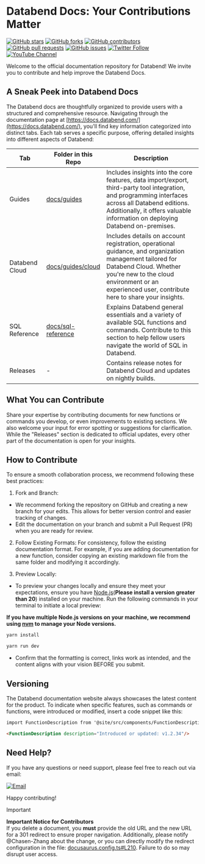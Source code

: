 # Databend Docs: Your Contributions Matter

[![GitHub stars](https://img.shields.io/github/stars/datafuselabs/databend-docs.svg?style=social&label=Stars)](https://github.com/datafuselabs/databend-docs/stargazers)
[![GitHub forks](https://img.shields.io/github/forks/datafuselabs/databend-docs.svg?style=social&label=Forks)](https://github.com/datafuselabs/databend-docs/network/members)
[![GitHub contributors](https://img.shields.io/github/contributors/datafuselabs/databend-docs.svg)](https://github.com/datafuselabs/databend-docs/graphs/contributors)
[![GitHub pull requests](https://img.shields.io/github/issues-pr/datafuselabs/databend-docs.svg)](https://github.com/datafuselabs/databend-docs/pulls)
[![GitHub issues](https://img.shields.io/github/issues/datafuselabs/databend-docs.svg)](https://github.com/datafuselabs/databend-docs/issues)
[![Twitter Follow](https://img.shields.io/twitter/follow/DatabendLabs?style=social)](https://x.com/DatabendLabs)
[![YouTube Channel](https://img.shields.io/badge/YouTube-Subscribe-red?style=flat&logo=youtube)](https://www.youtube.com/@DatabendLabs)

Welcome to the official documentation repository for Databend! We invite you to contribute and help improve the Databend Docs.

## A Sneak Peek into Databend Docs

The Databend docs are thoughtfully organized to provide users with a structured and comprehensive resource. Navigating through the documentation page at [https://docs.databend.com/](https://docs.databend.com/), you'll find key information categorized into distinct tabs. Each tab serves a specific purpose, offering detailed insights into different aspects of Databend:

| Tab            | Folder in this Repo                                                                                  | Description                                                                                                                                                                                                                          |
| -------------- | ---------------------------------------------------------------------------------------------------- | ------------------------------------------------------------------------------------------------------------------------------------------------------------------------------------------------------------------------------------ |
| Guides         | [docs/guides](https://github.com/datafuselabs/databend-docs/tree/main/docs/en/guides)                | Includes insights into the core features, data import/export, third-party tool integration, and programming interfaces across all Databend editions. Additionally, it offers valuable information on deploying Databend on-premises. |
| Databend Cloud | [docs/guides/cloud](https://github.com/datafuselabs/databend-docs/tree/main/docs/en/guides/20-cloud) | Includes details on account registration, operational guidance, and organization management tailored for Databend Cloud. Whether you're new to the cloud environment or an experienced user, contribute here to share your insights. |
| SQL Reference  | [docs/sql-reference](https://github.com/datafuselabs/databend-docs/tree/main/docs/en/sql-reference)  | Explains Databend general essentials and a variety of available SQL functions and commands. Contribute to this section to help fellow users navigate the world of SQL in Databend.                                                   |
| Releases       | -                                                                                                    | Contains release notes for Databend Cloud and updates on nightly builds.                                                                                                                                                             |

## What You can Contribute

Share your expertise by contributing documents for new functions or commands you develop, or even improvements to existing sections. We also welcome your input for error spotting or suggestions for clarification. While the "Releases" section is dedicated to official updates, every other part of the documentation is open for your insights.

## How to Contribute

To ensure a smooth collaboration process, we recommend following these best practices:

1. Fork and Branch:

- We recommend forking the repository on GitHub and creating a new branch for your edits. This allows for better version control and easier tracking of changes.
- Edit the documentation on your branch and submit a Pull Request (PR) when you are ready for review.

2. Follow Existing Formats: For consistency, follow the existing documentation format. For example, if you are adding documentation for a new function, consider copying an existing markdown file from the same folder and modifying it accordingly.

3. Preview Locally:

- To preview your changes locally and ensure they meet your expectations, ensure you have [Node.js](https://nodejs.org/)(**Please install a version greater than 20**) installed on your machine. Run the following commands in your terminal to initiate a local preview:

**If you have multiple Node.js versions on your machine, we recommend using [nvm](https://github.com/nvm-sh/nvm) to manage your Node versions.**

```bash
yarn install
```

```bash
yarn run dev
```

- Confirm that the formatting is correct, links work as intended, and the content aligns with your vision BEFORE you submit.

## Versioning

The Databend documentation website always showcases the latest content for the product. To indicate when specific features, such as commands or functions, were introduced or modified, insert a code snippet like this:

```markdown
import FunctionDescription from '@site/src/components/FunctionDescription';

<FunctionDescription description="Introduced or updated: v1.2.34"/>
```

## Need Help?

If you have any questions or need support, please feel free to reach out via email:

[![Email](https://img.shields.io/badge/Email-soyeric128%40yahoo.com-blue?style=flat-square&logo=yahoo-mail)](mailto:soyeric128@yahoo.com)

Happy contributing!

> [!IMPORTANT]   
> **Important Notice for Contributors**  
> If you delete a document, you **must** provide the old URL and the new URL for a 301 redirect to ensure proper navigation. Additionally, please notify @Chasen-Zhang about the change, or you can directly modify the redirect configuration in the file: [docusaurus.config.ts#L210](https://github.com/databendlabs/databend-docs/blob/main/docusaurus.config.ts#L210). Failure to do so may disrupt user access.  

